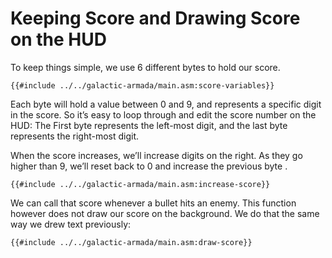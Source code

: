 # Keeping Score and Drawing Score on the HUD

To keep things simple, we use 6 different bytes to hold our score.

```rgbasm,linenos,start={{#line_no_of "" ../../galactic-armada/main.asm:score-variables}}
{{#include ../../galactic-armada/main.asm:score-variables}}
```

Each byte will hold a value between 0 and 9, and represents a specific digit in the score. So it’s easy to loop through and edit the score number on the HUD: The First byte represents the left-most digit, and the last byte represents the right-most digit. 

When the score increases, we’ll increase digits on the right. As they go higher than 9, we’ll reset back to 0 and increase the previous byte .

```rgbasm,linenos,start={{#line_no_of "" ../../galactic-armada/main.asm:increase-score}}
{{#include ../../galactic-armada/main.asm:increase-score}}
```

We can call that score whenever a bullet hits an enemy. This function however does not draw our score on the background. We do that the same way we drew text previously:


```rgbasm,linenos,start={{#line_no_of "" ../../galactic-armada/main.asm:draw-score}}
{{#include ../../galactic-armada/main.asm:draw-score}}
```
